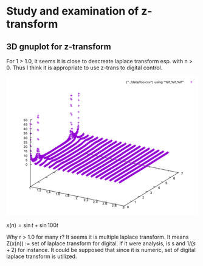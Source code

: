 # Study and examination of z-transform

## 3D gnuplot for z-transform

For 1 > 1.0, it seems it is close to descreate laplace transform esp. with n > 0. Thus I think it is appropriate to use z-trans to digital control.

![z-trans for sin t and sin 100t](/articles/img/z-trans-sin.png "z-trans for sin t and sin 100t")

$x(n) = \sin t + \sin 100t$

Why r > 1.0 for many r? It seems it is multiple laplace transform. It means Z(x(n)) := set of laplace transform for digital. If it were analysis, is s and $1/(s + 2)$ for instance. It could be supposed that since it is numeric, set of digital laplace transform is utilized.
